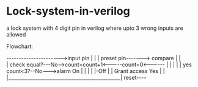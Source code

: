 # Lock-system-in-verilog
a lock system with 4 digit pin in verilog where upto 3 wrong inputs are allowed

Flowchart:

---------------------->input pin
|                          |
|    preset pin-------> compare
|                          |        
|                     check equal?---No-->count=count+1<-----count=0<------
|                          |                   |                          |
|                          yes              count<3?--No--->alarm On      |
|                          |                   |                   |-Off  |
|                      Grant access            Yes                 |      |
|______________________________________________|                  reset----
                                                                     
